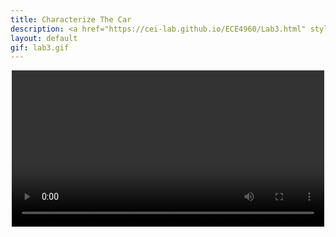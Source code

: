 ```yaml
---
title: Characterize The Car
description: <a href="https://cei-lab.github.io/ECE4960/Lab3.html" style="color:#FFCC00;">Lab 3</a>
layout: default
gif: lab3.gif
---
```


<center><video controls width="500"> <source src="/ECE4960/assets/videos/simulation.mov"> </video></center>

